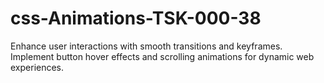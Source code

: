 # css-Animations-TSK-000-38
Enhance user interactions with smooth transitions and keyframes. Implement button hover effects and scrolling animations for dynamic web experiences.
